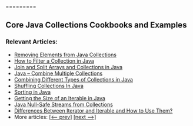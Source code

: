 =========

## Core Java Collections Cookbooks and Examples

### Relevant Articles: 
- [Removing Elements from Java Collections](https://www.baeldung.com/java-collection-remove-elements)
- [How to Filter a Collection in Java](https://www.baeldung.com/java-collection-filtering)
- [Join and Split Arrays and Collections in Java](https://www.baeldung.com/java-join-and-split)
- [Java – Combine Multiple Collections](https://www.baeldung.com/java-combine-multiple-collections)
- [Combining Different Types of Collections in Java](https://www.baeldung.com/java-combine-collections)
- [Shuffling Collections In Java](https://www.baeldung.com/java-shuffle-collection)
- [Sorting in Java](https://www.baeldung.com/java-sorting)
- [Getting the Size of an Iterable in Java](https://www.baeldung.com/java-iterable-size)
- [Java Null-Safe Streams from Collections](https://www.baeldung.com/java-null-safe-streams-from-collections)
- [Differences Between Iterator and Iterable and How to Use Them?](https://www.baeldung.com/java-iterator-vs-iterable)
- More articles: [[<-- prev]](/core-java-modules/core-java-collections) [[next -->]](/core-java-modules/core-java-collections-3)
